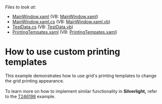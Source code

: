<!-- default file list -->
*Files to look at*:

* [MainWindow.xaml](./CS/GridExample/MainWindow.xaml) (VB: [MainWindow.xaml](./VB/GridExample/MainWindow.xaml))
* [MainWindow.xaml.cs](./CS/GridExample/MainWindow.xaml.cs) (VB: [MainWindow.xaml.vb](./VB/GridExample/MainWindow.xaml.vb))
* [TestData.cs](./CS/GridExample/Model/TestData.cs) (VB: [TestData.vb](./VB/GridExample/Model/TestData.vb))
* [PrintingTempates.xaml](./CS/GridExample/Themes/PrintingTempates.xaml) (VB: [PrintingTempates.xaml](./VB/GridExample/Themes/PrintingTempates.xaml))
<!-- default file list end -->
# How to use custom printing templates


<p>This example demonstrates how to use grid's printing templates to change the grid printing appearance.<br /><br />To learn more on how to implement similar functionality in <strong>Silverlight,</strong> refer to the <a href="https://www.devexpress.com/Support/Center/p/T246198">T246198</a> example.</p>

<br/>


